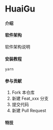 # HuaiGu

#### 介绍     


#### 软件架构
软件架构说明


#### 安装教程

```zsh
yarn
```


#### 参与贡献

1.  Fork 本仓库
2.  新建 Feat_xxx 分支
3.  提交代码
4.  新建 Pull Request


#### 特技


